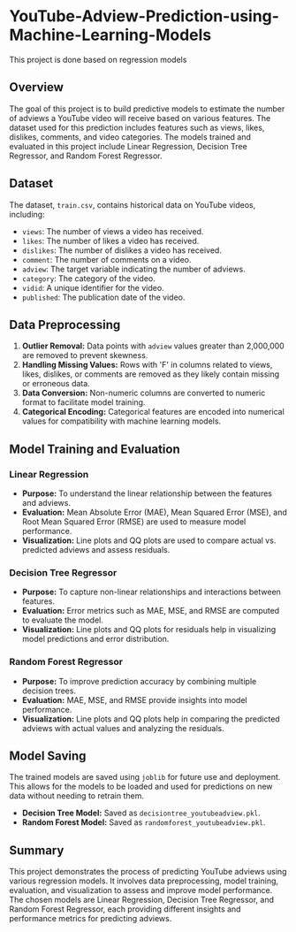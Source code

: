 # YouTube-Adview-Prediction-using-Machine-Learning-Models
This project is done based on regression models

## Overview

The goal of this project is to build predictive models to estimate the number of adviews a YouTube video will receive based on various features. The dataset used for this prediction includes features such as views, likes, dislikes, comments, and video categories. The models trained and evaluated in this project include Linear Regression, Decision Tree Regressor, and Random Forest Regressor.

## Dataset

The dataset, `train.csv`, contains historical data on YouTube videos, including:
- `views`: The number of views a video has received.
- `likes`: The number of likes a video has received.
- `dislikes`: The number of dislikes a video has received.
- `comment`: The number of comments on a video.
- `adview`: The target variable indicating the number of adviews.
- `category`: The category of the video.
- `vidid`: A unique identifier for the video.
- `published`: The publication date of the video.

## Data Preprocessing

1. **Outlier Removal:** Data points with `adview` values greater than 2,000,000 are removed to prevent skewness.
2. **Handling Missing Values:** Rows with 'F' in columns related to views, likes, dislikes, or comments are removed as they likely contain missing or erroneous data.
3. **Data Conversion:** Non-numeric columns are converted to numeric format to facilitate model training.
4. **Categorical Encoding:** Categorical features are encoded into numerical values for compatibility with machine learning models.

## Model Training and Evaluation

### Linear Regression

- **Purpose:** To understand the linear relationship between the features and adviews.
- **Evaluation:** Mean Absolute Error (MAE), Mean Squared Error (MSE), and Root Mean Squared Error (RMSE) are used to measure model performance.
- **Visualization:** Line plots and QQ plots are used to compare actual vs. predicted adviews and assess residuals.

### Decision Tree Regressor

- **Purpose:** To capture non-linear relationships and interactions between features.
- **Evaluation:** Error metrics such as MAE, MSE, and RMSE are computed to evaluate the model.
- **Visualization:** Line plots and QQ plots for residuals help in visualizing model predictions and error distribution.

### Random Forest Regressor

- **Purpose:** To improve prediction accuracy by combining multiple decision trees.
- **Evaluation:** MAE, MSE, and RMSE provide insights into model performance.
- **Visualization:** Line plots and QQ plots help in comparing the predicted adviews with actual values and analyzing the residuals.

## Model Saving

The trained models are saved using `joblib` for future use and deployment. This allows for the models to be loaded and used for predictions on new data without needing to retrain them.

- **Decision Tree Model:** Saved as `decisiontree_youtubeadview.pkl`.
- **Random Forest Model:** Saved as `randomforest_youtubeadview.pkl`.

## Summary

This project demonstrates the process of predicting YouTube adviews using various regression models. It involves data preprocessing, model training, evaluation, and visualization to assess and improve model performance. The chosen models are Linear Regression, Decision Tree Regressor, and Random Forest Regressor, each providing different insights and performance metrics for predicting adviews.
